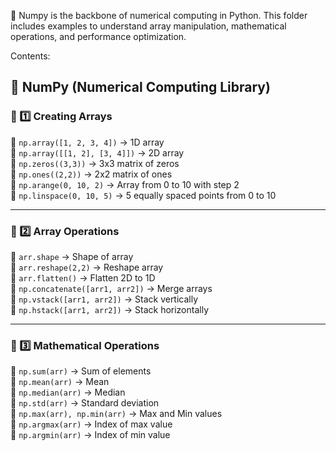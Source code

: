 🔢 Numpy is the backbone of numerical computing in Python. This folder includes examples to understand array manipulation, mathematical operations, and performance optimization.

Contents:

## 🔢 NumPy (Numerical Computing Library)  

### 🔹 1️⃣ Creating Arrays  
📌 `np.array([1, 2, 3, 4])` → 1D array  
📌 `np.array([[1, 2], [3, 4]])` → 2D array  
📌 `np.zeros((3,3))` → 3x3 matrix of zeros  
📌 `np.ones((2,2))` → 2x2 matrix of ones  
📌 `np.arange(0, 10, 2)` → Array from 0 to 10 with step 2  
📌 `np.linspace(0, 10, 5)` → 5 equally spaced points from 0 to 10  

---

### 🔹 2️⃣ Array Operations  
📌 `arr.shape` → Shape of array  
📌 `arr.reshape(2,2)` → Reshape array  
📌 `arr.flatten()` → Flatten 2D to 1D  
📌 `np.concatenate([arr1, arr2])` → Merge arrays  
📌 `np.vstack([arr1, arr2])` → Stack vertically  
📌 `np.hstack([arr1, arr2])` → Stack horizontally  

---

### 🔹 3️⃣ Mathematical Operations  
📌 `np.sum(arr)` → Sum of elements  
📌 `np.mean(arr)` → Mean  
📌 `np.median(arr)` → Median  
📌 `np.std(arr)` → Standard deviation  
📌 `np.max(arr), np.min(arr)` → Max and Min values  
📌 `np.argmax(arr)` → Index of max value  
📌 `np.argmin(arr)` → Index of min value  